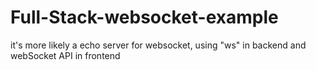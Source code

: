 # Full-Stack-websocket-example
it's more likely a echo server for websocket, using "ws" in backend and webSocket API in frontend
